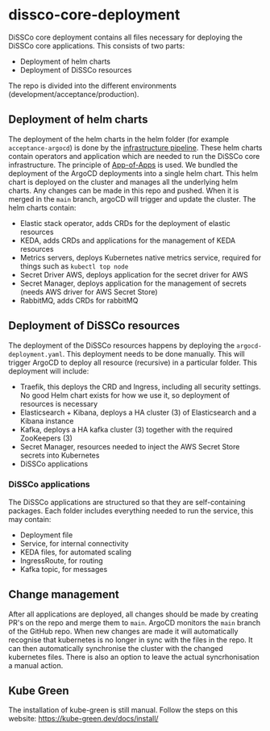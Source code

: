 # dissco-core-deployment
DiSSCo core deployment contains all files necessary for deploying the DiSSCo core applications.
This consists of two parts:
- Deployment of helm charts
- Deployment of DiSSCo resources

The repo is divided into the different environments (development/acceptance/production).

## Deployment of helm charts 
The deployment of the helm charts in the helm folder (for example `acceptance-argocd`) is done by the [infrastructure pipeline](https://github.com/DiSSCo/dissco-core-infrastructure).
These helm charts contain operators and application which are needed to run the DiSSCo core infrastructure.
The principle of [App-of-Apps](https://argo-cd.readthedocs.io/en/stable/operator-manual/cluster-bootstrapping/) is used.
We bundled the deployment of the ArgoCD deployments into a single helm chart.
This helm chart is deployed on the cluster and manages all the underlying helm charts.
Any changes can be made in this repo and pushed.
When it is merged in the `main` branch, argoCD will trigger and update the cluster.
The helm charts contain:
- Elastic stack operator, adds CRDs for the deployment of elastic resources
- KEDA, adds CRDs and applications for the management of KEDA resources
- Metrics servers, deploys Kubernetes native metrics service, required for things such as `kubectl top node`
- Secret Driver AWS, deploys application for the secret driver for AWS
- Secret Manager, deploys application for the management of secrets (needs AWS driver for AWS Secret Store)
- RabbitMQ, adds CRDs for rabbitMQ

## Deployment of DiSSCo resources
The deployment of the DiSSCo resources happens by deploying the `argocd-deployment.yaml`.
This deployment needs to be done manually.
This will trigger ArgoCD to deploy all resource (recursive) in a particular folder.
This deployment will include:
- Traefik, this deploys the CRD and Ingress, including all security settings. No good Helm chart exists for how we use it, so deployment of resources is necessary
- Elasticsearch + Kibana, deploys a HA cluster (3) of Elasticsearch and a Kibana instance
- Kafka, deploys a HA kafka cluster (3) together with the required ZooKeepers (3)
- Secret Manager, resources needed to inject the AWS Secret Store secrets into Kubernetes
- DiSSCo applications

### DiSSCo applications
The DiSSCo applications are structured so that they are self-containing packages.
Each folder includes everything needed to run the service, this may contain:
- Deployment file
- Service, for internal connectivity
- KEDA files, for automated scaling
- IngressRoute, for routing
- Kafka topic, for messages

## Change management
After all applications are deployed, all changes should be made by creating PR's on the repo and merge them to `main`.
ArgoCD monitors the `main` branch of the GitHub repo.
When new changes are made it will automatically recognise that kubernetes is no longer in sync with the files in the repo.
It can then automatically synchronise the cluster with the changed kubernetes files.
There is also an option to leave the actual syncrhonisation a manual action.

## Kube Green
The installation of kube-green is still  manual.
Follow the steps on this website: https://kube-green.dev/docs/install/
